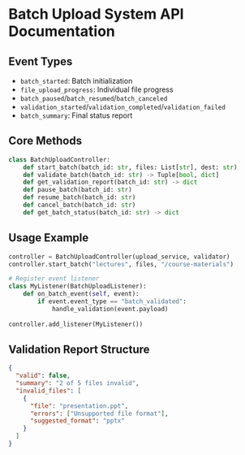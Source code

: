 # Batch Upload System API Documentation

## Event Types
- `batch_started`: Batch initialization
- `file_upload_progress`: Individual file progress
- `batch_paused`/`batch_resumed`/`batch_canceled`
- `validation_started`/`validation_completed`/`validation_failed`
- `batch_summary`: Final status report

## Core Methods
```python
class BatchUploadController:
    def start_batch(batch_id: str, files: List[str], dest: str) 
    def validate_batch(batch_id: str) -> Tuple[bool, dict]
    def get_validation_report(batch_id: str) -> dict
    def pause_batch(batch_id: str)
    def resume_batch(batch_id: str)
    def cancel_batch(batch_id: str)
    def get_batch_status(batch_id: str) -> dict
```

## Usage Example
```python
controller = BatchUploadController(upload_service, validator)
controller.start_batch("lectures", files, "/course-materials")

# Register event listener
class MyListener(BatchUploadListener):
    def on_batch_event(self, event):
        if event.event_type == "batch_validated":
            handle_validation(event.payload)
            
controller.add_listener(MyListener())
```

## Validation Report Structure
```json
{
  "valid": false,
  "summary": "2 of 5 files invalid",
  "invalid_files": [
    {
      "file": "presentation.ppt",
      "errors": ["Unsupported file format"],
      "suggested_format": "pptx"
    }
  ]
}
```